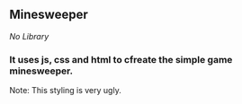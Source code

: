 ## Minesweeper

_No Library_

### It uses js, css and html to cfreate the simple game minesweeper.

Note: This styling is very ugly.
